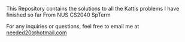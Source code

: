 This Repository contains the solutions to all the Kattis problems I have finished so far
From NUS CS2040 SpTerm

For any inquiries or questions, feel free to email me at needed20@hotmail.com
